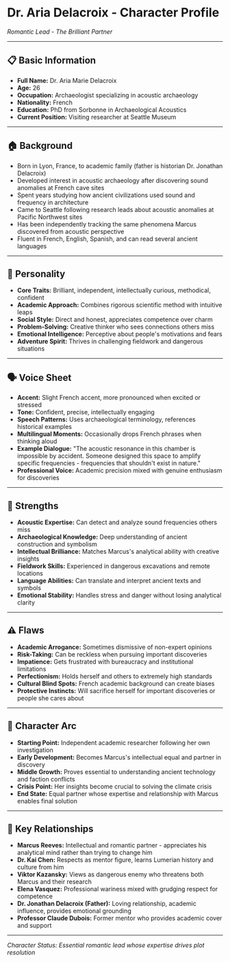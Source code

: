 # Dr. Aria Delacroix - Character Profile

*Romantic Lead - The Brilliant Partner*

---

## 📋 **Basic Information**
- **Full Name:** Dr. Aria Marie Delacroix
- **Age:** 26
- **Occupation:** Archaeologist specializing in acoustic archaeology
- **Nationality:** French
- **Education:** PhD from Sorbonne in Archaeological Acoustics
- **Current Position:** Visiting researcher at Seattle Museum

---

## 🏠 **Background**
- Born in Lyon, France, to academic family (father is historian Dr. Jonathan Delacroix)
- Developed interest in acoustic archaeology after discovering sound anomalies at French cave sites
- Spent years studying how ancient civilizations used sound and frequency in architecture
- Came to Seattle following research leads about acoustic anomalies at Pacific Northwest sites
- Has been independently tracking the same phenomena Marcus discovered from acoustic perspective
- Fluent in French, English, Spanish, and can read several ancient languages

---

## 🧠 **Personality**
- **Core Traits:** Brilliant, independent, intellectually curious, methodical, confident
- **Academic Approach:** Combines rigorous scientific method with intuitive leaps
- **Social Style:** Direct and honest, appreciates competence over charm
- **Problem-Solving:** Creative thinker who sees connections others miss
- **Emotional Intelligence:** Perceptive about people's motivations and fears
- **Adventure Spirit:** Thrives in challenging fieldwork and dangerous situations

---

## 🗣️ **Voice Sheet**
- **Accent:** Slight French accent, more pronounced when excited or stressed
- **Tone:** Confident, precise, intellectually engaging
- **Speech Patterns:** Uses archaeological terminology, references historical examples
- **Multilingual Moments:** Occasionally drops French phrases when thinking aloud
- **Example Dialogue:** "The acoustic resonance in this chamber is impossible by accident. Someone designed this space to amplify specific frequencies - frequencies that shouldn't exist in nature."
- **Professional Voice:** Academic precision mixed with genuine enthusiasm for discoveries

---

## 💪 **Strengths**
- **Acoustic Expertise:** Can detect and analyze sound frequencies others miss
- **Archaeological Knowledge:** Deep understanding of ancient construction and symbolism
- **Intellectual Brilliance:** Matches Marcus's analytical ability with creative insights
- **Fieldwork Skills:** Experienced in dangerous excavations and remote locations
- **Language Abilities:** Can translate and interpret ancient texts and symbols
- **Emotional Stability:** Handles stress and danger without losing analytical clarity

---

## ⚠️ **Flaws**
- **Academic Arrogance:** Sometimes dismissive of non-expert opinions
- **Risk-Taking:** Can be reckless when pursuing important discoveries
- **Impatience:** Gets frustrated with bureaucracy and institutional limitations
- **Perfectionism:** Holds herself and others to extremely high standards
- **Cultural Blind Spots:** French academic background can create biases
- **Protective Instincts:** Will sacrifice herself for important discoveries or people she cares about

---

## 🔄 **Character Arc**
- **Starting Point:** Independent academic researcher following her own investigation
- **Early Development:** Becomes Marcus's intellectual equal and partner in discovery
- **Middle Growth:** Proves essential to understanding ancient technology and faction conflicts
- **Crisis Point:** Her insights become crucial to solving the climate crisis
- **End State:** Equal partner whose expertise and relationship with Marcus enables final solution

---

## 💞 **Key Relationships**
- **Marcus Reeves:** Intellectual and romantic partner - appreciates his analytical mind rather than trying to change him
- **Dr. Kai Chen:** Respects as mentor figure, learns Lumerian history and culture from him
- **Viktor Kazansky:** Views as dangerous enemy who threatens both Marcus and their research
- **Elena Vasquez:** Professional wariness mixed with grudging respect for competence
- **Dr. Jonathan Delacroix (Father):** Loving relationship, academic influence, provides emotional grounding
- **Professor Claude Dubois:** Former mentor who provides academic cover and support

---

*Character Status: Essential romantic lead whose expertise drives plot resolution*